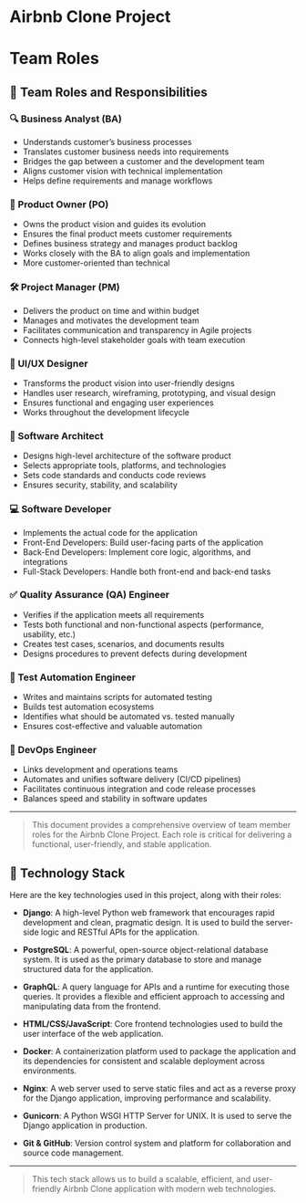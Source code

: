 
# Airbnb Clone Project
# Team Roles
## 📌 Team Roles and Responsibilities

### 🔍 Business Analyst (BA)
- Understands customer’s business processes
- Translates customer business needs into requirements
- Bridges the gap between a customer and the development team
- Aligns customer vision with technical implementation
- Helps define requirements and manage workflows

### 🎯 Product Owner (PO)
- Owns the product vision and guides its evolution
- Ensures the final product meets customer requirements
- Defines business strategy and manages product backlog
- Works closely with the BA to align goals and implementation
- More customer-oriented than technical

### 🛠️ Project Manager (PM)
- Delivers the product on time and within budget
- Manages and motivates the development team
- Facilitates communication and transparency in Agile projects
- Connects high-level stakeholder goals with team execution

### 🎨 UI/UX Designer
- Transforms the product vision into user-friendly designs
- Handles user research, wireframing, prototyping, and visual design
- Ensures functional and engaging user experiences
- Works throughout the development lifecycle

### 🧠 Software Architect
- Designs high-level architecture of the software product
- Selects appropriate tools, platforms, and technologies
- Sets code standards and conducts code reviews
- Ensures security, stability, and scalability

### 💻 Software Developer
- Implements the actual code for the application
- Front-End Developers: Build user-facing parts of the application
- Back-End Developers: Implement core logic, algorithms, and integrations
- Full-Stack Developers: Handle both front-end and back-end tasks

### ✅ Quality Assurance (QA) Engineer
- Verifies if the application meets all requirements
- Tests both functional and non-functional aspects (performance, usability, etc.)
- Creates test cases, scenarios, and documents results
- Designs procedures to prevent defects during development

### 🤖 Test Automation Engineer
- Writes and maintains scripts for automated testing
- Builds test automation ecosystems
- Identifies what should be automated vs. tested manually
- Ensures cost-effective and valuable automation

### 🔄 DevOps Engineer
- Links development and operations teams
- Automates and unifies software delivery (CI/CD pipelines)
- Facilitates continuous integration and code release processes
- Balances speed and stability in software updates

---

> This document provides a comprehensive overview of team member roles for the Airbnb Clone Project. Each role is critical for delivering a functional, user-friendly, and stable application.

## 🧰 Technology Stack

Here are the key technologies used in this project, along with their roles:

- **Django**: A high-level Python web framework that encourages rapid development and clean, pragmatic design. It is used to build the server-side logic and RESTful APIs for the application.

- **PostgreSQL**: A powerful, open-source object-relational database system. It is used as the primary database to store and manage structured data for the application.

- **GraphQL**: A query language for APIs and a runtime for executing those queries. It provides a flexible and efficient approach to accessing and manipulating data from the frontend.

- **HTML/CSS/JavaScript**: Core frontend technologies used to build the user interface of the web application.

- **Docker**: A containerization platform used to package the application and its dependencies for consistent and scalable deployment across environments.

- **Nginx**: A web server used to serve static files and act as a reverse proxy for the Django application, improving performance and scalability.

- **Gunicorn**: A Python WSGI HTTP Server for UNIX. It is used to serve the Django application in production.

- **Git & GitHub**: Version control system and platform for collaboration and source code management.

---

> This tech stack allows us to build a scalable, efficient, and user-friendly Airbnb Clone application with modern web technologies.
